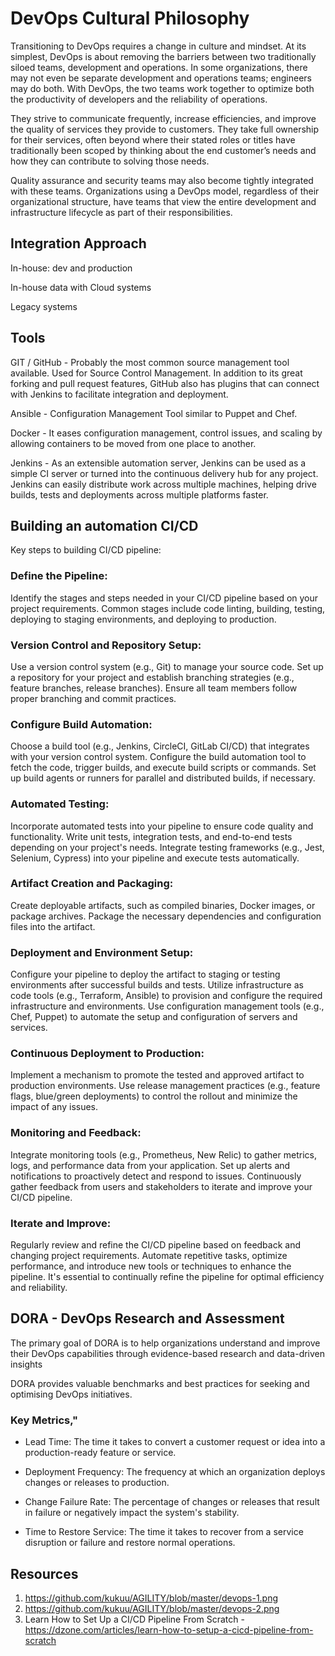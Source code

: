 # DevOps Cultural Philosophy

Transitioning to DevOps requires a change in culture and mindset. At its simplest, DevOps is about removing the barriers between two traditionally siloed teams, development and operations. In some organizations, there may not even be separate development and operations teams; engineers may do both. With DevOps, the two teams work together to optimize both the productivity of developers and the reliability of operations.

They strive to communicate frequently, increase efficiencies, and improve the quality of services they provide to customers. They take full ownership for their services, often beyond where their stated roles or titles have traditionally been scoped by thinking about the end customer’s needs and how they can contribute to solving those needs.

Quality assurance and security teams may also become tightly integrated with these teams. Organizations using a DevOps model, regardless of their organizational structure, have teams that view the entire development and infrastructure lifecycle as part of their responsibilities.

## Integration Approach

In-house: dev and production

In-house data with Cloud systems

Legacy systems



## Tools

GIT / GitHub - Probably the most common source management tool available. Used for Source Control Management. In addition to its great forking and pull request features, GitHub also has plugins that can connect with Jenkins to facilitate integration and deployment.

Ansible - Configuration Management Tool similar to Puppet and Chef.

Docker - It eases configuration management, control issues, and scaling by allowing containers to be moved from one place to another.

Jenkins - As an extensible automation server, Jenkins can be used as a simple CI server or turned into the continuous delivery hub for any project. Jenkins can easily distribute work across multiple machines, helping drive builds, tests and deployments across multiple platforms faster.


## Building an automation CI/CD  

Key steps to building CI/CD pipeline: 

### Define the Pipeline:
Identify the stages and steps needed in your CI/CD pipeline based on your project requirements.
Common stages include code linting, building, testing, deploying to staging environments, and deploying to production.

### Version Control and Repository Setup:
Use a version control system (e.g., Git) to manage your source code.
Set up a repository for your project and establish branching strategies (e.g., feature branches, release branches).
Ensure all team members follow proper branching and commit practices.

### Configure Build Automation:
Choose a build tool (e.g., Jenkins, CircleCI, GitLab CI/CD) that integrates with your version control system.
Configure the build automation tool to fetch the code, trigger builds, and execute build scripts or commands.
Set up build agents or runners for parallel and distributed builds, if necessary.

### Automated Testing:
Incorporate automated tests into your pipeline to ensure code quality and functionality.
Write unit tests, integration tests, and end-to-end tests depending on your project's needs.
Integrate testing frameworks (e.g., Jest, Selenium, Cypress) into your pipeline and execute tests automatically.

### Artifact Creation and Packaging:
Create deployable artifacts, such as compiled binaries, Docker images, or package archives.
Package the necessary dependencies and configuration files into the artifact.

### Deployment and Environment Setup:
Configure your pipeline to deploy the artifact to staging or testing environments after successful builds and tests.
Utilize infrastructure as code tools (e.g., Terraform, Ansible) to provision and configure the required infrastructure and environments.
Use configuration management tools (e.g., Chef, Puppet) to automate the setup and configuration of servers and services.

### Continuous Deployment to Production:
Implement a mechanism to promote the tested and approved artifact to production environments.
Use release management practices (e.g., feature flags, blue/green deployments) to control the rollout and minimize the impact of any issues.

### Monitoring and Feedback:
Integrate monitoring tools (e.g., Prometheus, New Relic) to gather metrics, logs, and performance data from your application.
Set up alerts and notifications to proactively detect and respond to issues.
Continuously gather feedback from users and stakeholders to iterate and improve your CI/CD pipeline.

### Iterate and Improve:
Regularly review and refine the CI/CD pipeline based on feedback and changing project requirements.
Automate repetitive tasks, optimize performance, and introduce new tools or techniques to enhance the pipeline.
It's essential to continually refine the pipeline for optimal efficiency and reliability.

## DORA - DevOps Research and Assessment 

The primary goal of DORA is to help organizations understand and improve their DevOps capabilities through evidence-based research and data-driven insights

 DORA provides valuable benchmarks and best practices for seeking and optimising DevOps initiatives.

### Key Metrics," 

- Lead Time: The time it takes to convert a customer request or idea into a production-ready feature or service.

- Deployment Frequency: The frequency at which an organization deploys changes or releases to production.

- Change Failure Rate: The percentage of changes or releases that result in failure or negatively impact the system's stability.

- Time to Restore Service: The time it takes to recover from a service disruption or failure and restore normal operations.

## Resources

1. https://github.com/kukuu/AGILITY/blob/master/devops-1.png 
2. https://github.com/kukuu/AGILITY/blob/master/devops-2.png
3. Learn How to Set Up a CI/CD Pipeline From Scratch - https://dzone.com/articles/learn-how-to-setup-a-cicd-pipeline-from-scratch


